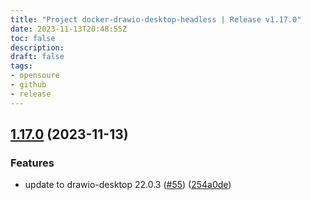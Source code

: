 ```yaml
---
title: "Project docker-drawio-desktop-headless | Release v1.17.0"
date: 2023-11-13T20:48:55Z
toc: false
description: 
draft: false
tags:
- opensoure
- github
- release
---
```

## [1.17.0](https://github.com/rlespinasse/docker-drawio-desktop-headless/compare/v1.16.0...v1.17.0) (2023-11-13)


### Features

* update to drawio-desktop 22.0.3 ([#55](https://github.com/rlespinasse/docker-drawio-desktop-headless/issues/55)) ([254a0de](https://github.com/rlespinasse/docker-drawio-desktop-headless/commit/254a0de90e948386981e81816afb802debcac162))



